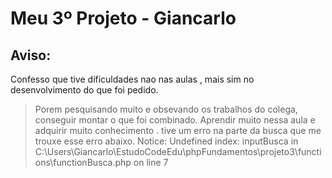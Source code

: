Meu 3º Projeto - Giancarlo
======================================

Aviso:
-----------

Confesso que tive dificuldades nao nas aulas , mais sim no desenvolvimento do que foi pedido.
> Porem pesquisando muito e obsevando os trabalhos do colega, conseguir montar o que foi combinado.
> Aprendir muito nessa aula e adquirir muito conhecimento .
> tive um erro na parte da busca que me trouxe esse erro abaixo.
> Notice: Undefined index: inputBusca in C:\Users\Giancarlo\EstudoCodeEdu\phpFundamentos\projeto3\functions\functionBusca.php on line 7

